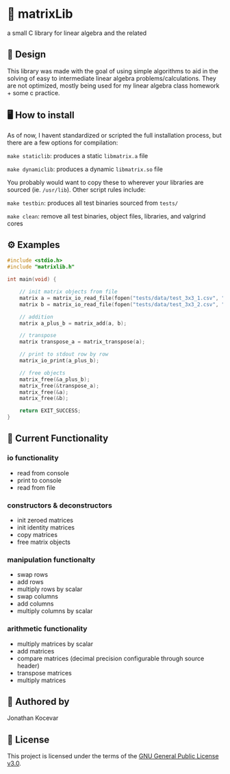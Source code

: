 # 🔢 matrixLib

a small C library for linear algebra and the related

## 🧠 Design

This library was made with the goal of using simple algorithms to aid in the solving of easy to intermediate linear algebra problems/calculations. They are not optimized, mostly being used for my linear algebra class homework + some c practice.

## 🖥️ How to install
As of now, I havent standardized or scripted the full installation process, but there are a few options for compilation:

`make staticlib`: produces a static `libmatrix.a` file

`make dynamiclib`: produces a dynamic `libmatrix.so` file

You probably would want to copy these to wherever your libraries are sourced (ie. `/usr/lib`). Other script rules include:

`make testbin`: produces all test binaries sourced from `tests/`

`make clean`: remove all test binaries, object files, libraries, and valgrind cores

## ⚙️ Examples
```c
#include <stdio.h>
#include "matrixlib.h"

int main(void) {

    // init matrix objects from file
    matrix a = matrix_io_read_file(fopen("tests/data/test_3x3_1.csv", "r"));
    matrix b = matrix_io_read_file(fopen("tests/data/test_3x3_2.csv", "r"));

    // addition
    matrix a_plus_b = matrix_add(a, b);

    // transpose
    matrix transpose_a = matrix_transpose(a);

    // print to stdout row by row
    matrix_io_print(a_plus_b);

    // free objects
    matrix_free(&a_plus_b);
    matrix_free(&transpose_a);
    matrix_free(&a);
    matrix_free(&b);

    return EXIT_SUCCESS;
}
```

## 📌 Current Functionality

### io functionality
* read from console
* print to console
* read from file

### constructors & deconstructors
* init zeroed matrices
* init identity matrices
* copy matrices
* free matrix objects

### manipulation functionalty
* swap rows
* add rows
* multiply rows by scalar
* swap columns
* add columns
* multiply columns by scalar

### arithmetic functionality
* multiply matrices by scalar
* add matrices
* compare matrices (decimal precision configurable through source header)
* transpose matrices
* multiply matrices

## 👤 Authored by 

Jonathan Kocevar

## 📝 License

This project is licensed under the terms of the [GNU General Public License v3.0](https://www.gnu.org/licenses/gpl-3.0.en.html).
